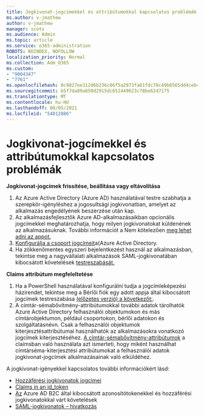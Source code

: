 ```yaml
---
title: Jogkivonat-jogcímekkel és attribútumokkal kapcsolatos problémák
ms.author: v-jmathew
author: v-jmathew
manager: scotv
ms.audience: Admin
ms.topic: article
ms.service: o365-administration
ROBOTS: NOINDEX, NOFOLLOW
localization_priority: Normal
ms.collection: Adm_O365
ms.custom:
- "9004347"
- "7761"
ms.openlocfilehash: 0c9827ee312d6b236c86f5a2973fa61fdc78c49b8565dd4ceb41f9a3a48140bc
ms.sourcegitcommit: b5f7da89a650d2915dc652449623c78be6247175
ms.translationtype: MT
ms.contentlocale: hu-HU
ms.lasthandoff: 08/05/2021
ms.locfileid: "54012886"
---
```

# <a name="issues-with-token-claims-and-attributes"></a>Jogkivonat-jogcímekkel és attribútumokkal kapcsolatos problémák

**Jogkivonat-jogcímek frissítése, beállítása vagy eltávolítása**

1. Az Azure Active Directory (Azure AD) használatával [](https://docs.microsoft.com/azure/active-directory/develop/active-directory-enterprise-app-role-management) testre szabhatja a szerepkör-igényléshez a jogosultsági jogkivonatban, amelyet az alkalmazás engedélyének beszerzése után kap.
2. Az alkalmazásfejlesztők Azure AD-alkalmazásaikban opcionális jogcímekkel meghatározhatja, hogy milyen jogkivonatokat küldenének az alkalmazásuknak. További információt a Nem kötelezően [meg lehet adni az appot.](https://docs.microsoft.com/azure/active-directory/develop/active-directory-optional-claims)
3. [Konfigurálja a csoport jogcímeit](https://docs.microsoft.com/azure/active-directory/hybrid/how-to-connect-fed-group-claims)a(Azure Active Directory.
4. Ha zökkenőmentes egyszeri bejelentkezést használ az alkalmazásban, tekintse meg a nagyvállalati alkalmazások SAML-jogkivonatában kibocsátott követelések [testreszabását.](https://docs.microsoft.com/azure/active-directory/develop/active-directory-saml-claims-customization)

**Claims attribútum megfeleltetése**

1. Ha a PowerShell használatával konfigurálni tudja a jogcímleképezési házirendet, tekintse meg a Bérlői fiók egy adott appja által kibocsátott jogcímek testreszabása [(előzetes verzió) a következőt:](https://docs.microsoft.com/azure/active-directory/develop/active-directory-claims-mapping).
2. A címtár-sémabővítmény-attribútumokkal további adatok tárolhatók Azure Active Directory felhasználói objektumokon és más címtárobjektumon, például csoportokon, bérlői adatokon és szolgáltatásnévn. Csak a felhasználói objektumok kiterjesztésattribútumai használhatók az alkalmazásokra vonatkozó jogcímek kiterjesztéséhez. [A címtár-sémabővítmény-attribútumok](https://docs.microsoft.com/azure/active-directory/develop/active-directory-schema-extensions) a claimsban való használata azt ismerteti, hogy miként használhat címtárséma-kiterjesztési attribútumokat a felhasználói adatok jogkivonat-jogcímek alkalmazásainak való elküldéhez.

A jogkivonat-igényekkel kapcsolatos további információkért lásd:

- [Hozzáférési jogkivonatok jogcímei](https://docs.microsoft.com/azure/active-directory/develop/access-tokens#claims-in-access-tokens)
- [Claims in an id_token](https://docs.microsoft.com/azure/active-directory/develop/id-tokens#claims-in-an-id_token)
- [Az](https://docs.microsoft.com/azure/active-directory-b2c/tokens-overview#claims) Azure AD B2C által kibocsátott azonosítótokenekkel és hozzáférési jogkivonatokkal várt követelések
- [SAML-jogkivonatok – hivatkozás](https://docs.microsoft.com/azure/active-directory/develop/reference-saml-tokens)
